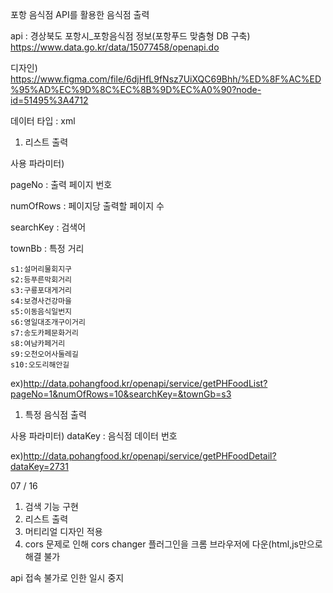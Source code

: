 포항 음식점 API를 활용한 음식점 출력



api : 경상북도 포항시_포항음식점 정보(포항푸드 맞춤형 DB 구축)
https://www.data.go.kr/data/15077458/openapi.do



디자인)
https://www.figma.com/file/6djHfL9fNsz7UiXQC69Bhh/%ED%8F%AC%ED%95%AD%EC%9D%8C%EC%8B%9D%EC%A0%90?node-id=51495%3A4712



데이터 타입 : xml



1. 리스트 출력



사용 파라미터)


pageNo : 출력 페이지 번호

numOfRows : 페이지당 출력할 페이지 수

searchKey : 검색어

townBb : 특정 거리

    s1:설머리물회지구
    s2:등푸른막회거리
    s3:구룡포대게거리
    s4:보경사건강마을
    s5:이동음식일번지
    s6:영일대조개구이거리
    s7:송도카페문화거리
    s8:여남카페거리
    s9:오천오어사둘레길
    s10:오도리해안길
  

ex)http://data.pohangfood.kr/openapi/service/getPHFoodList?pageNo=1&numOfRows=10&searchKey=&townGb=s3


1. 특정 음식점 출력


사용 파라미터)
dataKey : 음식점 데이터 번호


ex)http://data.pohangfood.kr/openapi/service/getPHFoodDetail?dataKey=2731


07 / 16
  1) 검색 기능 구현
  2) 리스트 출력
  3) 머티리얼 디자인 적용
  4) cors 문제로 인해 cors changer 플러그인을 크롬 브라우저에 다운(html,js만으로 해결 불가

api 접속 불가로 인한 일시 중지
